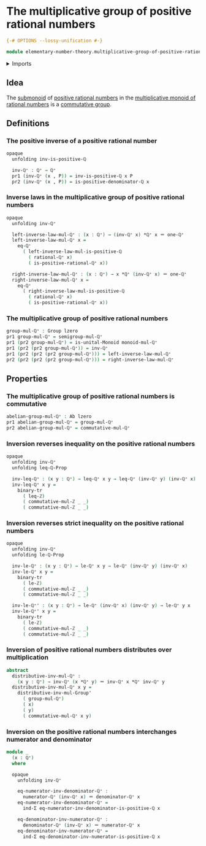 # The multiplicative group of positive rational numbers

```agda
{-# OPTIONS --lossy-unification #-}

module elementary-number-theory.multiplicative-group-of-positive-rational-numbers where
```

<details><summary>Imports</summary>

```agda
open import elementary-number-theory.inequality-integers
open import elementary-number-theory.inequality-rational-numbers
open import elementary-number-theory.multiplication-integers
open import elementary-number-theory.multiplication-rational-numbers
open import elementary-number-theory.multiplicative-monoid-of-rational-numbers
open import elementary-number-theory.positive-rational-numbers
open import elementary-number-theory.rational-numbers
open import elementary-number-theory.strict-inequality-integers
open import elementary-number-theory.strict-inequality-rational-numbers

open import foundation.binary-transport
open import foundation.cartesian-product-types
open import foundation.dependent-pair-types
open import foundation.identity-types
open import foundation.universe-levels

open import group-theory.abelian-groups
open import group-theory.groups
open import group-theory.monoids
open import group-theory.submonoids
```

</details>

## Idea

The [submonoid](group-theory.submonoids.md) of
[positive rational numbers](elementary-number-theory.positive-rational-numbers.md)
in the
[multiplicative monoid of rational numbers](elementary-number-theory.multiplicative-monoid-of-rational-numbers.md)
is a [commutative group](group-theory.abelian-groups.md).

## Definitions

### The positive inverse of a positive rational number

```agda
opaque
  unfolding inv-is-positive-ℚ

  inv-ℚ⁺ : ℚ⁺ → ℚ⁺
  pr1 (inv-ℚ⁺ (x , P)) = inv-is-positive-ℚ x P
  pr2 (inv-ℚ⁺ (x , P)) = is-positive-denominator-ℚ x
```

### Inverse laws in the multiplicative group of positive rational numbers

```agda
opaque
  unfolding inv-ℚ⁺

  left-inverse-law-mul-ℚ⁺ : (x : ℚ⁺) → (inv-ℚ⁺ x) *ℚ⁺ x ＝ one-ℚ⁺
  left-inverse-law-mul-ℚ⁺ x =
    eq-ℚ⁺
      ( left-inverse-law-mul-is-positive-ℚ
        ( rational-ℚ⁺ x)
        ( is-positive-rational-ℚ⁺ x))

  right-inverse-law-mul-ℚ⁺ : (x : ℚ⁺) → x *ℚ⁺ (inv-ℚ⁺ x) ＝ one-ℚ⁺
  right-inverse-law-mul-ℚ⁺ x =
    eq-ℚ⁺
      ( right-inverse-law-mul-is-positive-ℚ
        ( rational-ℚ⁺ x)
        ( is-positive-rational-ℚ⁺ x))
```

### The multiplicative group of positive rational numbers

```agda
group-mul-ℚ⁺ : Group lzero
pr1 group-mul-ℚ⁺ = semigroup-mul-ℚ⁺
pr1 (pr2 group-mul-ℚ⁺) = is-unital-Monoid monoid-mul-ℚ⁺
pr1 (pr2 (pr2 group-mul-ℚ⁺)) = inv-ℚ⁺
pr1 (pr2 (pr2 (pr2 group-mul-ℚ⁺))) = left-inverse-law-mul-ℚ⁺
pr2 (pr2 (pr2 (pr2 group-mul-ℚ⁺))) = right-inverse-law-mul-ℚ⁺
```

## Properties

### The multiplicative group of positive rational numbers is commutative

```agda
abelian-group-mul-ℚ⁺ : Ab lzero
pr1 abelian-group-mul-ℚ⁺ = group-mul-ℚ⁺
pr2 abelian-group-mul-ℚ⁺ = commutative-mul-ℚ⁺
```

### Inversion reverses inequality on the positive rational numbers

```agda
opaque
  unfolding inv-ℚ⁺
  unfolding leq-ℚ-Prop

  inv-leq-ℚ⁺ : (x y : ℚ⁺) → leq-ℚ⁺ x y → leq-ℚ⁺ (inv-ℚ⁺ y) (inv-ℚ⁺ x)
  inv-leq-ℚ⁺ x y =
    binary-tr
      ( leq-ℤ)
      ( commutative-mul-ℤ _ _)
      ( commutative-mul-ℤ _ _)
```

### Inversion reverses strict inequality on the positive rational numbers

```agda
opaque
  unfolding inv-ℚ⁺
  unfolding le-ℚ-Prop

  inv-le-ℚ⁺ : (x y : ℚ⁺) → le-ℚ⁺ x y → le-ℚ⁺ (inv-ℚ⁺ y) (inv-ℚ⁺ x)
  inv-le-ℚ⁺ x y =
    binary-tr
      ( le-ℤ)
      ( commutative-mul-ℤ _ _)
      ( commutative-mul-ℤ _ _)

  inv-le-ℚ⁺' : (x y : ℚ⁺) → le-ℚ⁺ (inv-ℚ⁺ x) (inv-ℚ⁺ y) → le-ℚ⁺ y x
  inv-le-ℚ⁺' x y =
    binary-tr
      ( le-ℤ)
      ( commutative-mul-ℤ _ _)
      ( commutative-mul-ℤ _ _)
```

### Inversion of positive rational numbers distributes over multiplication

```agda
abstract
  distributive-inv-mul-ℚ⁺ :
    (x y : ℚ⁺) → inv-ℚ⁺ (x *ℚ⁺ y) ＝ inv-ℚ⁺ x *ℚ⁺ inv-ℚ⁺ y
  distributive-inv-mul-ℚ⁺ x y =
    distributive-inv-mul-Group'
      ( group-mul-ℚ⁺)
      ( x)
      ( y)
      ( commutative-mul-ℚ⁺ x y)
```

### Inversion on the positive rational numbers interchanges numerator and denominator

```agda
module _
  (x : ℚ⁺)
  where

  opaque
    unfolding inv-ℚ⁺

    eq-numerator-inv-denominator-ℚ⁺ :
      numerator-ℚ⁺ (inv-ℚ⁺ x) ＝ denominator-ℚ⁺ x
    eq-numerator-inv-denominator-ℚ⁺ =
      ind-Σ eq-numerator-inv-denominator-is-positive-ℚ x

    eq-denominator-inv-numerator-ℚ⁺ :
      denominator-ℚ⁺ (inv-ℚ⁺ x) ＝ numerator-ℚ⁺ x
    eq-denominator-inv-numerator-ℚ⁺ =
      ind-Σ eq-denominator-inv-numerator-is-positive-ℚ x
```
